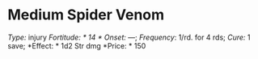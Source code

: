 ﻿---
name: Medium Spider Venom
type: injury
fortitude: 14
onset: —
frequency: 1/rd. for 4 rds
effect:
  "1d2 Str dmg"
cure: 1 save
price: 150
---

# Medium Spider Venom
 *Type:* injury
*Fortitude: * 14 * Onset:* —;  *Frequency*: 1/rd. for 4 rds;  *Cure:* 1 save; 
*Effect: * 1d2 Str dmg
*Price: * 150